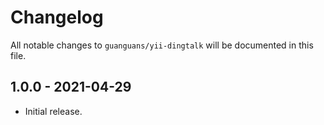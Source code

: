 # Changelog

All notable changes to `guanguans/yii-dingtalk` will be documented in this file.

## 1.0.0 - 2021-04-29

* Initial release.
